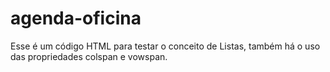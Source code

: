 # agenda-oficina
Esse é um código HTML para testar o conceito de Listas, também há o uso das propriedades colspan e vowspan.
